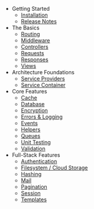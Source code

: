 - Getting Started
    - [Installation](/docs/installation)
    - [Release Notes](/docs/releases)
- The Basics
    - [Routing](/docs/routing)
    - [Middleware](/docs/middleware)
    - [Controllers](/docs/controllers)
    - [Requests](/docs/requests)
    - [Responses](/docs/responses)
    - [Views](/docs/views)
- Architecture Foundations
    - [Service Providers](/docs/providers)
    - [Service Container](/docs/container)
- Core Features
    - [Cache](/docs/cache)
    - [Database](/docs/database)
    - [Encryption](/docs/encryption)
    - [Errors & Logging](/docs/errors)
    - [Events](/docs/events)
    - [Helpers](/docs/helpers)
    - [Queues](/docs/queues)
    - [Unit Testing](/docs/testing)
    - [Validation](/docs/validation)
- Full-Stack Features
    - [Authentication](/docs/authentication)
    - [Filesystem / Cloud Storage](/docs/filesystem)
    - [Hashing](/docs/hashing)
    - [Mail](/docs/mail)
    - [Pagination](/docs/pagination)
    - [Session](/docs/session)
    - [Templates](/docs/templates)
